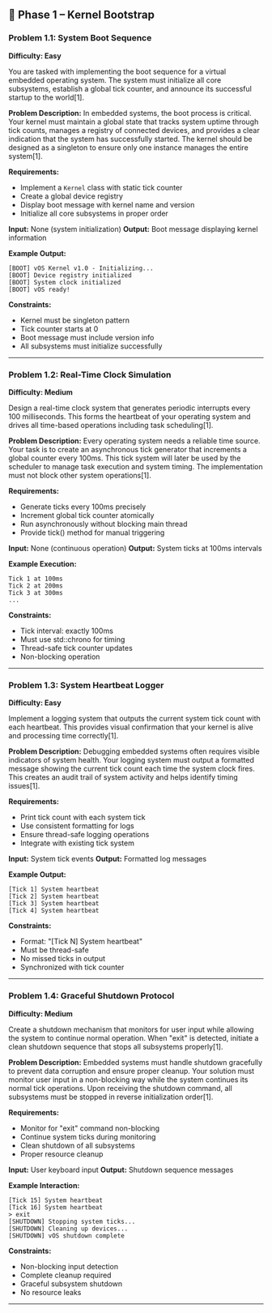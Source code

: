 ## 🧩 Phase 1 – Kernel Bootstrap

### **Problem 1.1: System Boot Sequence**

**Difficulty: Easy**

You are tasked with implementing the boot sequence for a virtual embedded operating system. The system must initialize all core subsystems, establish a global tick counter, and announce its successful startup to the world[1].

**Problem Description:**
In embedded systems, the boot process is critical. Your kernel must maintain a global state that tracks system uptime through tick counts, manages a registry of connected devices, and provides a clear indication that the system has successfully started. The kernel should be designed as a singleton to ensure only one instance manages the entire system[1].

**Requirements:**
- Implement a `Kernel` class with static tick counter
- Create a global device registry 
- Display boot message with kernel name and version
- Initialize all core subsystems in proper order

**Input:** None (system initialization)
**Output:** Boot message displaying kernel information

**Example Output:**
```
[BOOT] vOS Kernel v1.0 - Initializing...
[BOOT] Device registry initialized
[BOOT] System clock initialized
[BOOT] vOS ready!
```

**Constraints:**
- Kernel must be singleton pattern
- Tick counter starts at 0
- Boot message must include version info
- All subsystems must initialize successfully

---

### **Problem 1.2: Real-Time Clock Simulation**

**Difficulty: Medium**

Design a real-time clock system that generates periodic interrupts every 100 milliseconds. This forms the heartbeat of your operating system and drives all time-based operations including task scheduling[1].

**Problem Description:**
Every operating system needs a reliable time source. Your task is to create an asynchronous tick generator that increments a global counter every 100ms. This tick system will later be used by the scheduler to manage task execution and system timing. The implementation must not block other system operations[1].

**Requirements:**
- Generate ticks every 100ms precisely
- Increment global tick counter atomically
- Run asynchronously without blocking main thread
- Provide tick() method for manual triggering

**Input:** None (continuous operation)
**Output:** System ticks at 100ms intervals

**Example Execution:**
```
Tick 1 at 100ms
Tick 2 at 200ms  
Tick 3 at 300ms
...
```

**Constraints:**
- Tick interval: exactly 100ms
- Must use std::chrono for timing
- Thread-safe tick counter updates
- Non-blocking operation

---

### **Problem 1.3: System Heartbeat Logger**

**Difficulty: Easy** 

Implement a logging system that outputs the current system tick count with each heartbeat. This provides visual confirmation that your kernel is alive and processing time correctly[1].

**Problem Description:**
Debugging embedded systems often requires visible indicators of system health. Your logging system must output a formatted message showing the current tick count each time the system clock fires. This creates an audit trail of system activity and helps identify timing issues[1].

**Requirements:**
- Print tick count with each system tick
- Use consistent formatting for logs
- Ensure thread-safe logging operations
- Integrate with existing tick system

**Input:** System tick events
**Output:** Formatted log messages

**Example Output:**
```
[Tick 1] System heartbeat
[Tick 2] System heartbeat  
[Tick 3] System heartbeat
[Tick 4] System heartbeat
```

**Constraints:**
- Format: "[Tick N] System heartbeat"
- Must be thread-safe
- No missed ticks in output
- Synchronized with tick counter

---

### **Problem 1.4: Graceful Shutdown Protocol**

**Difficulty: Medium**

Create a shutdown mechanism that monitors for user input while allowing the system to continue normal operation. When "exit" is detected, initiate a clean shutdown sequence that stops all subsystems properly[1].

**Problem Description:**
Embedded systems must handle shutdown gracefully to prevent data corruption and ensure proper cleanup. Your solution must monitor user input in a non-blocking way while the system continues its normal tick operations. Upon receiving the shutdown command, all subsystems must be stopped in reverse initialization order[1].

**Requirements:**
- Monitor for "exit" command non-blocking  
- Continue system ticks during monitoring
- Clean shutdown of all subsystems
- Proper resource cleanup

**Input:** User keyboard input
**Output:** Shutdown sequence messages

**Example Interaction:**
```
[Tick 15] System heartbeat
[Tick 16] System heartbeat
> exit
[SHUTDOWN] Stopping system ticks...
[SHUTDOWN] Cleaning up devices...
[SHUTDOWN] vOS shutdown complete
```

**Constraints:**
- Non-blocking input detection
- Complete cleanup required
- Graceful subsystem shutdown
- No resource leaks

---
